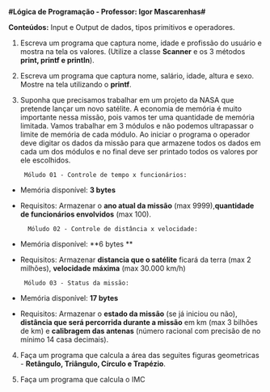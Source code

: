 **#Lógica de Programação - Professor: Igor Mascarenhas#**

**Conteúdos:** Input e Output de dados, tipos primitivos e operadores.

 1. Escreva um programa que captura nome, idade e profissão do usuário e mostra na tela os valores. (Utilize a classe **Scanner** e os 3 métodos **print, printf e println**).


2. Escreva um programa que captura nome, salário, idade, altura e sexo. Mostre na tela utilizando o **printf**.

3.  Suponha que precisamos trabalhar em um projeto da NASA que pretende lançar um novo satélite. A economia de memória é muito importante nessa missão, pois vamos ter uma quantidade de memória limitada. Vamos trabalhar em 3 módulos e não podemos ultrapassar o limite de memória de cada módulo. Ao iniciar o programa o operador deve digitar os dados da missão para que armazene todos os dados em cada um dos módulos e no final deve ser printado todos os valores por ele escolhidos.

		 Móludo 01 - Controle de tempo x funcionários:
    

 - Memória disponível: **3 bytes**
 - Requisitos: Armazenar o **ano atual da missão** (max 9999),**quantidade de funcionários envolvidos** (max 100).

		 Móludo 02 - Controle de distância x velocidade:
    

 - Memória disponível: **6 bytes **
 - Requisitos: Armazenar **distancia que o satélite** ficará da terra (max 2 milhões), **velocidade máxima** (max 30.000 km/h)

		Móludo 03 - Status da missão:
    

 - Memória disponível: **17  bytes**
 - Requisitos: Armazenar o **estado da missão** (se já iniciou ou não), **distância que será percorrida durante a missão** em km (max 3 bilhões de km) e **calibragem das antenas** (número racional com precisão de no mínimo 14 casa decimais).

4. Faça um programa que calcula a área das seguites figuras geometricas - **Retângulo, Triângulo, Círculo e Trapézio**.
    
5. Faça um programa que calcula o IMC
